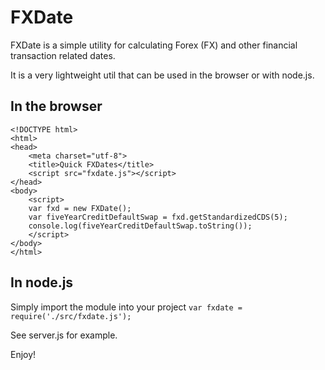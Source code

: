 FXDate
======

FXDate is a simple utility for calculating Forex (FX) and other financial transaction related dates.

It is a very lightweight util that can be used in the browser or with node.js.

In the browser
--------------

	<!DOCTYPE html>
	<html>
	<head>
		<meta charset="utf-8">
		<title>Quick FXDates</title>
		<script src="fxdate.js"></script>
	</head>
	<body>
		<script>
		var fxd = new FXDate();
		var fiveYearCreditDefaultSwap = fxd.getStandardizedCDS(5);
		console.log(fiveYearCreditDefaultSwap.toString());
		</script>
	</body>
	</html>

In node.js
----------
Simply import the module into your project `var fxdate = require('./src/fxdate.js');`

See server.js for example.

Enjoy!